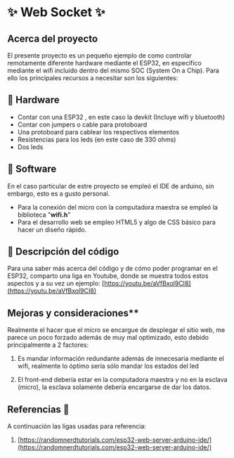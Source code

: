 # ✨ Web Socket  ✨

## Acerca del proyecto

El presente proyecto es un pequeño ejemplo de como controlar remotamente diferente hardware mediante el ESP32, en específico mediante el wifi incluido dentro del mismo SOC 
(System On a Chip). Para ello los principales recursos a necesitar son los siguientes:

## 🚀 Hardware

- Contar con una ESP32 , en este caso la devkit (Incluye wifi y bluetooth) 
- Contar con jumpers o cable para protoboard
- Una protoboard para cablear los respectivos elementos
- Resistencias para los leds (en este caso de 330 ohms)
- Dos leds 

## 🚀 Software

En el caso particular de estre proyecto se empleó el IDE de arduino, sin embargo, esto es a gusto personal.

- Para la conexión del micro con la computadora maestra se empleó la biblioteca "**wifi.h**"
- Para el desarrollo web se empleo HTML5 y algo de CSS básico para hacer un diseño rápido.

## 🚀 Descripción del código

Para una saber más acerca del código y de cómo poder programar en el ESP32, comparto una liga en Youtube, donde se muestra todos estos aspectos y a su vez un ejemplo:
[https://youtu.be/aVfBxol9CI8](https://youtu.be/aVfBxol9CI8)

## Mejoras y consideraciones**

Realmente el hacer que el micro se encargue de desplegar el sitio web, me parece un poco forzado además de muy mal optimizado, esto debido principalmente a 2 factores:
1) Es mandar información redundante además de innecesaria mediante el wifi, realmente lo óptimo sería sólo mandar los estados del led 

2) El front-end debería estar en la computadora maestra y no en la esclava (micro), la esclava solamente debería encargarse de dar los datos.

## Referencias 🤔 

A continuación las ligas usadas para referencia:

1) [https://randomnerdtutorials.com/esp32-web-server-arduino-ide/](https://randomnerdtutorials.com/esp32-web-server-arduino-ide/)
